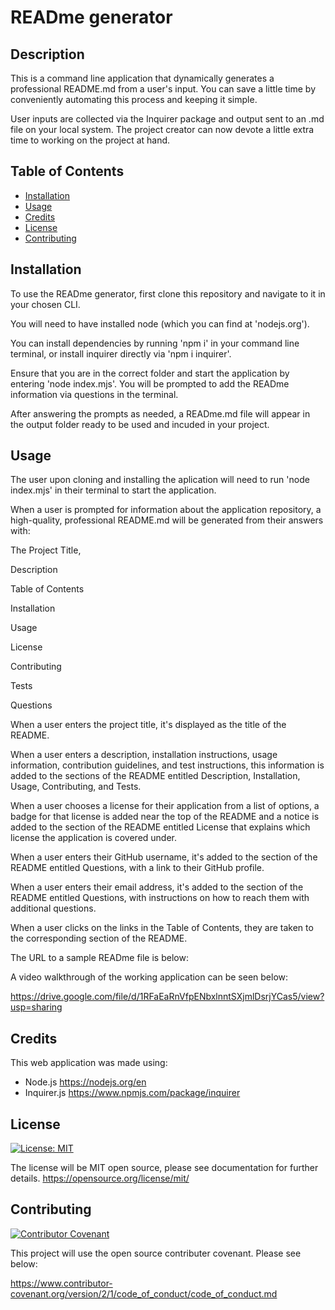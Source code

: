 # READme generator

## Description

This is a command line application that dynamically generates a professional README.md from a user's input. You can save a little time by conveniently automating this process and keeping it simple.

User inputs are collected via the Inquirer package and output sent to an .md file on your local system. The project creator can now devote a little extra time to working on the project at hand.

## **Table of Contents**

- [Installation](##Installation)
- [Usage](##Usage)
- [Credits](##Credits)
- [License](##license)
- [Contributing](##Contributing)

## Installation

To use the READme generator, first clone this repository and navigate to it in your chosen CLI.

You will need to have installed node (which you can find at 'nodejs.org').

You can install dependencies by running 'npm i' in your command line terminal, or install inquirer directly via 'npm i inquirer'.

Ensure that you are in the correct folder and start the application by entering 'node index.mjs'.  You will be prompted to add the READme information via questions in the terminal.

After answering the prompts as needed, a READme.md file will appear in the output folder ready to be used and incuded in your project.

## Usage

The user upon cloning and installing the aplication will need to run 'node index.mjs' in their terminal to start the application.

When a user is prompted for information about the application repository, a high-quality, professional README.md will be generated from their answers with:

The Project Title,

Description

Table of Contents

Installation

Usage

License

Contributing

Tests

Questions

When a user enters the project title, it's displayed as the title of the README.

When a user enters a description, installation instructions, usage information, contribution guidelines, and test instructions, this information is added to the sections of the README entitled Description, Installation, Usage, Contributing, and Tests.

When a user chooses a license for their application from a list of options, a badge for that license is added near the top of the README and a notice is added to the section of the README entitled License that explains which license the application is covered under.

When a user enters their GitHub username, it's added to the section of the README entitled Questions, with a link to their GitHub profile.

When a user enters their email address, it's added to the section of the README entitled Questions, with instructions on how to reach them with additional questions.

When a user clicks on the links in the Table of Contents, they are taken to the corresponding section of the README.

The URL to a sample READme file is below:

A video walkthrough of the working application can be seen below:

https://drive.google.com/file/d/1RFaEaRnVfpENbxlnntSXjmlDsrjYCas5/view?usp=sharing

## Credits

This web application was made using:

- Node.js https://nodejs.org/en
- Inquirer.js https://www.npmjs.com/package/inquirer

## License

[![License: MIT](https://img.shields.io/badge/License-MIT-yellow.svg)](https://opensource.org/licenses/MIT)

The license will be MIT open source, please see documentation for further details.
https://opensource.org/license/mit/

## Contributing

[![Contributor Covenant](https://img.shields.io/badge/Contributor%20Covenant-2.1-4baaaa.svg)](code_of_conduct.md)

This project will use the open source contributer covenant. Please see below:

https://www.contributor-covenant.org/version/2/1/code_of_conduct/code_of_conduct.md
